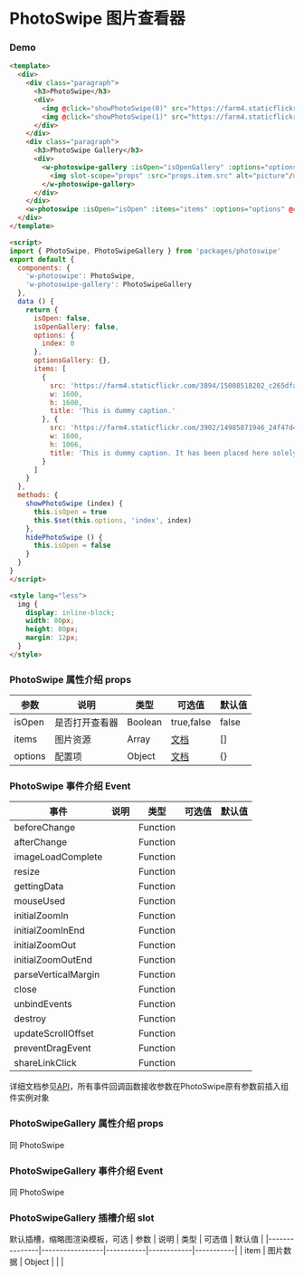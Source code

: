 #  PhotoSwipe 图片查看器


### Demo

```html
<template>
  <div>
    <div class="paragraph">
      <h3>PhotoSwipe</h3>
      <div>
        <img @click="showPhotoSwipe(0)" src="https://farm4.staticflickr.com/3894/15008518202_c265dfa55f_h.jpg" alt="">
        <img @click="showPhotoSwipe(1)" src="https://farm4.staticflickr.com/3902/14985871946_24f47d4b53_h.jpg" alt="">
      </div>
    </div>
    <div class="paragraph">
      <h3>PhotoSwipe Gallery</h3>
      <div>
        <w-photoswipe-gallery :isOpen="isOpenGallery" :options="optionsGallery" :items="items">
          <img slot-scope="props" :src="props.item.src" alt="picture"/>
        </w-photoswipe-gallery>
      </div>
    </div>
    <w-photoswipe :isOpen="isOpen" :items="items" :options="options" @close="hidePhotoSwipe"></w-photoswipe>
  </div>
</template>

<script>
import { PhotoSwipe, PhotoSwipeGallery } from 'packages/photoswipe'
export default {
  components: {
    'w-photoswipe': PhotoSwipe,
    'w-photoswipe-gallery': PhotoSwipeGallery
  },
  data () {
    return {
      isOpen: false,
      isOpenGallery: false,
      options: {
        index: 0
      },
      optionsGallery: {},
      items: [
        {
          src: 'https://farm4.staticflickr.com/3894/15008518202_c265dfa55f_h.jpg',
          w: 1600,
          h: 1600,
          title: 'This is dummy caption.'
        }, {
          src: 'https://farm4.staticflickr.com/3902/14985871946_24f47d4b53_h.jpg',
          w: 1600,
          h: 1066,
          title: 'This is dummy caption. It has been placed here solely to demonstrate the look and feel of finished, typeset text.'
        }
      ]
    }
  },
  methods: {
    showPhotoSwipe (index) {
      this.isOpen = true
      this.$set(this.options, 'index', index)
    },
    hidePhotoSwipe () {
      this.isOpen = false
    }
  }
}
</script>

<style lang="less">
  img {
    display: inline-block;
    width: 80px;
    height: 80px;
    margin: 12px;
  }
</style>

```

###  PhotoSwipe 属性介绍 props

| 参数           | 说明            | 类型       | 可选值      |   默认值   |
|---------------|-----------------|-----------|------------|-----------|
| isOpen        |  是否打开查看器   |  Boolean  | true,false |   false   |
| items         |  图片资源        |  Array    | [文档](http://photoswipe.com/documentation/getting-started.html)           |   []      |
| options       |  配置项          |  Object   | [文档](http://photoswipe.com/documentation/options.html) |   {}   |


###  PhotoSwipe 事件介绍 Event

| 事件           | 说明            | 类型       | 可选值      |   默认值   |
|---------------|-----------------|-----------|------------|-----------|
| beforeChange  |                 | Function  |            |           |
| afterChange   |                 | Function  |            |           |
| imageLoadComplete  |                 | Function  |            |           |
| resize        |                 | Function  |            |           |
| gettingData   |                 | Function  |            |           |
| mouseUsed     |                 | Function  |            |           |
| initialZoomIn |                 | Function  |            |           |
| initialZoomInEnd  |                 | Function  |            |           |
| initialZoomOut|                 | Function  |            |           |
| initialZoomOutEnd  |                 | Function  |            |           |
| parseVerticalMargin  |                 | Function  |            |           |
| close         |                 | Function  |            |           |
| unbindEvents  |                 | Function  |            |           |
| destroy       |                 | Function  |            |           |
| updateScrollOffset  |                 | Function  |            |           |
| preventDragEvent  |                 | Function  |            |           |
| shareLinkClick|                 | Function  |            |           |
详细文档参见[API](http://photoswipe.com/documentation/api.html)，所有事件回调函数接收参数在PhotoSwipe原有参数前插入组件实例对象

###  PhotoSwipeGallery 属性介绍 props

同 PhotoSwipe


###  PhotoSwipeGallery 事件介绍 Event

同 PhotoSwipe


### PhotoSwipeGallery 插槽介绍 slot

默认插槽，缩略图渲染模板，可选
| 参数           | 说明            | 类型       | 可选值      |   默认值   |
|---------------|-----------------|-----------|------------|-----------|
| item          | 图片数据         | Object    |            |           |
